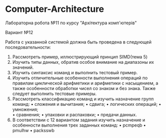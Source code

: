 # Computer-Architecture
Лабораторна робота №11 по курсу "Архітектура комп'ютерів" 

Вариант №12

Работа с указанной системой должна быть проведена в следующей последовательности:
1.	Рассмотреть пример, иллюстрирующий принцип SIMD(тема 5)
2.	Изучить типы данных, обратив особое внимание на диапазоны их значений.
3.	Изучить синтаксис команд и выполнить тестовый пример.
4.	Изучить отличительные особенности выполнения операций по правилам циклической арифметики и арифметики с насыщением, 
а также особенности обработки чисел со знаком и без знака. Также следует выполнить тестовые примеры.
5.	Рассмотреть классификацию команд и изучить назначение групп команд:
    •	сложения и вычитания;
    •	сдвига;
    •	логических операций;
    •	умножения;	
    •	сравнения;
    •	упаковки и распаковки;
    •	предачи данных.
6.	В соответствии с 12 вариантом задания изучить назначение и особенности выполнения трех заданных команд:
    •	pcmpeqb
    •	pmulhw
    •	packsswb
    

